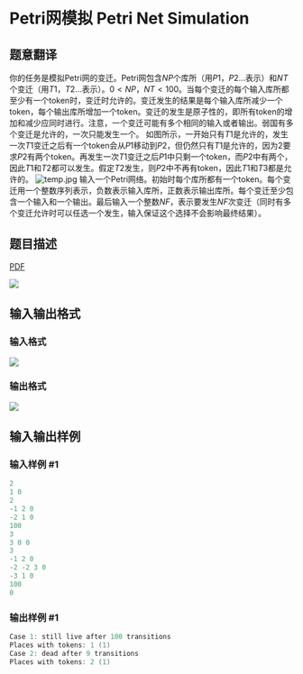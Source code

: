 # Petri网模拟 Petri Net Simulation

## 题意翻译

你的任务是模拟$\text{Petri}$网的变迁。$\text{Petri}$网包含$NP$个库所（用$P1$，$P2$…表示）和$NT$个变迁（用$T1$，$T2$…表示）。$0<NP$，$NT<100$。当每个变迁的每个输入库所都至少有一个$\text{token}$时，变迁时允许的。变迁发生的结果是每个输入库所减少一个$\text{token}$，每个输出库所增加一个$\text{token}$。变迁的发生是原子性的，即所有$\text{token}$的增加和减少应同时进行。注意，一个变迁可能有多个相同的输入或者输出。弱国有多个变迁是允许的，一次只能发生一个。 如图所示，一开始只有$T1$是允许的，发生一次$T1$变迁之后有一个$\text{token}$会从$P1$移动到$P2$，但仍然只有$T1$是允许的，因为$2$要求$P2$有两个$\text{token}$。再发生一次$T1$变迁之后$P1$中只剩一个$\text{token}$，而$P2$中有两个，因此$T1\text{和}T2$都可以发生。假定$T2$发生，则$P2$中不再有$\text{token}$，因此$T1$和$T3$都是允许的。 ![temp.jpg](https://i.loli.net/2018/11/25/5bfa9a44175d4.jpg) 输入一个$\text{Petri}$网络。初始时每个库所都有一个$\text{token}$。每个变迁用一个整数序列表示，负数表示输入库所，正数表示输出库所。每个变迁至少包含一个输入和一个输出。最后输入一个整数$NF$，表示要发生$NF$次变迁（同时有多个变迁允许时可以任选一个发生，输入保证这个选择不会影响最终结果）。

## 题目描述

[problemUrl]: https://uva.onlinejudge.org/index.php?option=com_onlinejudge&Itemid=8&category=10&page=show_problem&problem=745

[PDF](https://uva.onlinejudge.org/external/8/p804.pdf)

![](https://cdn.luogu.com.cn/upload/vjudge_pic/UVA804/7789629a5884a5d6c5b8393ebfdec08b4476c1ed.png)

## 输入输出格式

### 输入格式

![](https://cdn.luogu.com.cn/upload/vjudge_pic/UVA804/e3a816d7f3167cb0a1e82ea6fdff68eab281cc9f.png)

### 输出格式

![](https://cdn.luogu.com.cn/upload/vjudge_pic/UVA804/a80a8b754e0f2eb506b9e731d909911ac1f13ff1.png)

## 输入输出样例

### 输入样例 #1

```cpp
2
1 0
2
-1 2 0
-2 1 0
100
3
3 0 0
3
-1 2 0
-2 -2 3 0
-3 1 0
100
0
```


### 输出样例 #1

```cpp
Case 1: still live after 100 transitions
Places with tokens: 1 (1)
Case 2: dead after 9 transitions
Places with tokens: 2 (1)
```


